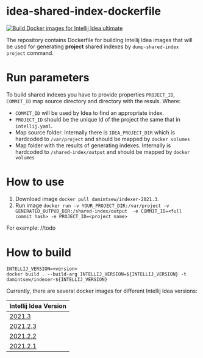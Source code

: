 # idea-shared-index-dockerfile

[![Build Docker images for Intellij Idea ultimate](https://github.com/damintsew/idea-shared-index-dockerfile/actions/workflows/master_docker_build_and_push.yml/badge.svg?branch=master)](https://github.com/damintsew/idea-shared-index-dockerfile/actions/workflows/master_docker_build_and_push.yml)

The repository contains Dockerfile for building Intellij Idea images that will be used for generating **project** shared indexes 
by `dump-shared-index project` command.


# Run parameters
To build shared indexes you have to provide properties `PROJECT_ID`, `COMMIT_ID` map source directory and directory with the resuls.
Where: 
- `COMMIT_ID` will be used by Idea to find an appropriate index.
- `PROJECT_ID` should be the unique Id of the project the same that in `intellij.yaml`.
- Map source folder. Internally there is `IDEA_PROJECT_DIR` which is hardcoded to `/var/project` and should be mapped by `docker volumes`
- Map folder with the results of generating indexes. Internally is hardcoded to `/shared-index/output` and should be mapped by `docker volumes`


# How to use

1. Download image `docker pull damintsew/indexer-2021.3`.
2. Run image `docker run -v YOUR_PROJECT_DIR:/var/project -v GENERATED_OUTPUD_DIR:/shared-index/output 
-e COMMIT_ID=<full commit hash> -e PROJECT_ID=<project name>` 

For example: //todo 

# How to build
```
INTELLIJ_VERSION=<version>
docker build . --build-arg INTELLIJ_VERSION=${INTELLIJ_VERSION} -t damintsew/indexer-${INTELLIJ_VERSION}
```
Currently, there are several docker images for different Intellij Idea versions:

| Intellij Idea Version                                                            |
|:---------------------------------------------------------------------------------|
| [2021.3](https://hub.docker.com/repository/docker/damintsew/indexer-2021.3])     |
| [2021.2.3](https://hub.docker.com/repository/docker/damintsew/indexer-2021.2.3]) |
| [2021.2.2](https://hub.docker.com/repository/docker/damintsew/indexer-2021.2.2]) |
| [2021.2.1](https://hub.docker.com/repository/docker/damintsew/indexer-2021.2.1]) |
